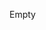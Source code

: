 Empty
<!---
Fishlandeast/Fishlandeast is a ✨ special ✨ repository because its `README.md` (this file) appears on your GitHub profile.
You can click the Preview link to take a look at your changes.
--->
